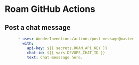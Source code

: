 # Roam GitHub Actions

## Post a chat message
```yml
      - uses: WonderInventions/actions/post-message@master
        with:
          api-key: ${{ secrets.ROAM_API_KEY }}
          chat-id: ${{ vars.DEVOPS_CHAT_ID }}
          text: Chat messsage here.
```
